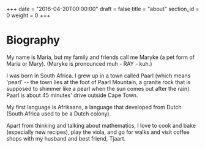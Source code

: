 +++
date = "2016-04-20T00:00:00"
draft = false
title = "about"
section_id = 0
weight = 0
+++

# Biography

My name is Maria, but my family and friends call me Maryke (a pet form of Maria or Mary). (Maryke is pronounced muh - RAY - kuh.)

I was born in South Africa. I grew up in a town called Paarl (which means 'pearl' -- the town lies at the foot of Paarl Mountain, a granite rock that is supposed to shimmer like a pearl when the sun comes out after the rain). Paarl is about 45 minutes' drive outside Cape Town.

My first language is Afrikaans, a language that developed from Dutch (South Africa used to be a Dutch colony).

Apart from thinking and talking about mathematics, I love to cook and bake (especially new recipes), play the viola, and go for walks and visit coffee shops with my husband and best friend, Tjaart.
